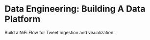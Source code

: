 # Data Engineering: Building A Data Platform

Build a NiFi Flow for Tweet ingestion and visualization.
